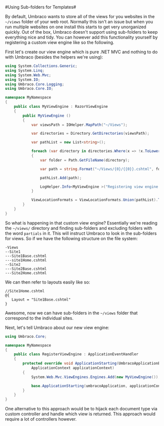 #Using Sub-folders for Templates#

By default, Umbraco wants to store all of the views for you websites in the `~/views` folder of your web root. Normally this isn't an issue but when you run multiple websites on one install this starts to get very unorganized quickly. Out of the box, Umbraco doesn't support using sub-folders to keep everything nice and tidy. You can however add this functionality yourself by registering a custom view engine like so the following.

First let's create our view engine which is pure .NET MVC and nothing to do with Umbraco (besides the helpers we're using):

```c#
using System.Collections.Generic;
using System.Linq;
using System.Web.Mvc;
using System.IO;
using Umbraco.Core.Logging;
using Umbraco.Core.IO;

namespace MyNamespace
{
    public class MyViewEngine : RazorViewEngine
    {
        public MyViewEngine ()
        {
            var viewsPath = IOHelper.MapPath("~/Views");

            var directories = Directory.GetDirectories(viewsPath);

            var pathList = new List<string>();

            foreach (var directory in directories.Where(x => !x.ToLower().Contains("partials")))
            {
                var folder = Path.GetFileName(directory);

                var path = string.Format("~/Views/{0}/{{0}}.cshtml", folder);

                pathList.Add(path);

                LogHelper.Info<MyViewEngine >("Registering view engine path: " + folder);
            }

            ViewLocationFormats = ViewLocationFormats.Union(pathList).ToArray();
        }
    }
}
```
So what is happening in that custom view engine? Essentially we're reading the `~/views/` directory and finding sub-folders and excluding folders with the word `partials` in it. This will instruct Umbraco to look in the sub-folders for views. So if we have the following structure on the file system:

```
-Views
--Site1
---Site1Base.cshtml
---site1Home.cshtml
--Site2
---Site2Base.cshtml
---Site2Home.cshtml
```

We can then refer to layouts easily like so:

```
//Site1Home.cshtml
@{
   Layout = "Site1Base.cshtml"
}
```
Awesome, now we can have sub-folders in the `~/views` folder that correspond to the individual sites.

Next, let's tell Umbraco about our new view engine:

```c#
using Umbraco.Core;

namespace MyNamespace
{
    public class RegisterViewEngine : ApplicationEventHandler
    {
        protected override void ApplicationStarting(UmbracoApplicationBase umbracoApplication,
            ApplicationContext applicationContext)
        {
            System.Web.Mvc.ViewEngines.Engines.Add(new MyViewEngine());

            base.ApplicationStarting(umbracoApplication, applicationContext);
        }
    }
}
```

One alternative to this approach would be to hijack each document type via custom controller and handle which view is returned. This approach would require a lot of controllers however.